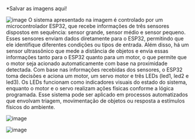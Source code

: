 *Salvar as imagens aqui!

![image](https://github.com/user-attachments/assets/a14e925c-cdce-4c63-bf9c-a916b830a398)
O sistema apresentado na imagem é controlado por um microcontrolador ESP32, que recebe informações de três sensores dispostos em sequência: sensor grande, sensor médio e sensor pequeno. Esses sensores enviam dados diretamente para o ESP32, permitindo que ele identifique diferentes condições ou tipos de entrada. Além disso, há um sensor ultrassônico que mede a distância de objetos e envia essas informações tanto para o ESP32 quanto para um motor, o que permite que o motor seja acionado automaticamente com base na proximidade detectada. Com base nas informações recebidas dos sensores, o ESP32 toma decisões e aciona um motor, um servo motor e três LEDs (led1, led2 e led3). Os LEDs funcionam como indicadores visuais do estado do sistema, enquanto o motor e o servo realizam ações físicas conforme a lógica programada. Esse sistema pode ser aplicado em processos automatizados que envolvam triagem, movimentação de objetos ou resposta a estímulos físicos do ambiente.  

![image](https://github.com/user-attachments/assets/0abd3d2b-e310-4142-9123-653177cf5ff5)

![image](https://github.com/user-attachments/assets/7deb54ed-d8b1-47db-81bb-f1b844bd941b)
